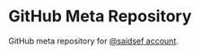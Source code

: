 # GitHub Meta Repository

GitHub meta repository for [@saidsef account](https://github.com/saidsef).
